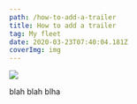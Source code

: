 ```yaml
---
path: /how-to-add-a-trailer
title: How to add a trailer
tag: My fleet
date: 2020-03-23T07:40:04.181Z
coverImg: img
---
```

![](/uploads/optimus-prime-transformers.jpg)

blah blah blha